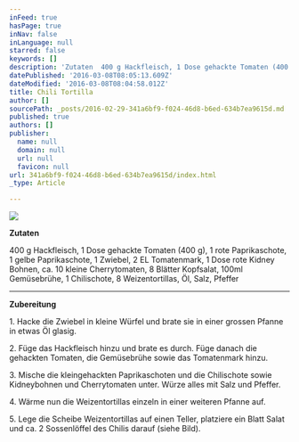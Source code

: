 ```yaml
---
inFeed: true
hasPage: true
inNav: false
inLanguage: null
starred: false
keywords: []
description: 'Zutaten  400 g Hackfleisch, 1 Dose gehackte Tomaten (400 g), 1 rote Paprikaschote, 1 gelbe Paprikaschote, 1 Zwiebel, 2 EL Tomatenmark,  1 Dose rote Kidney Bohnen, ca. 10 kleine Cherrytomaten, 8 Blätter Kopfsalat, 100ml Gemüsebrühe, 1 Chilischote, 8 Weizentortillas, Öl, Salz, Pfeffer'
datePublished: '2016-03-08T08:05:13.609Z'
dateModified: '2016-03-08T08:04:58.012Z'
title: Chili Tortilla
author: []
sourcePath: _posts/2016-02-29-341a6bf9-f024-46d8-b6ed-634b7ea9615d.md
published: true
authors: []
publisher:
  name: null
  domain: null
  url: null
  favicon: null
url: 341a6bf9-f024-46d8-b6ed-634b7ea9615d/index.html
_type: Article

---
```

![](https://the-grid-user-content.s3-us-west-2.amazonaws.com/63924e9a-c6e7-4e94-a387-9d8954350be8.jpg)

**Zutaten**

400 g Hackfleisch, 1 Dose gehackte Tomaten (400 g), 1 rote Paprikaschote, 1 gelbe Paprikaschote, 1 Zwiebel, 2 EL Tomatenmark,  1 Dose rote Kidney Bohnen, ca. 10 kleine Cherrytomaten, 8 Blätter Kopfsalat, 100ml Gemüsebrühe, 1 Chilischote, 8 Weizentortillas, Öl, Salz, Pfeffer

****

**Zubereitung**

1\. Hacke die Zwiebel in kleine Würfel und brate sie in einer grossen Pfanne in etwas Öl glasig. 

2\. Füge das Hackfleisch hinzu und brate es durch. Füge danach die gehackten Tomaten, die Gemüsebrühe sowie das Tomatenmark hinzu. 

3\. Mische die kleingehackten Paprikaschoten und die Chilischote sowie Kidneybohnen und Cherrytomaten unter. Würze alles mit Salz und Pfeffer. 

4\. Wärme nun die Weizentortillas einzeln in einer weiteren Pfanne auf.

5\. Lege die Scheibe Weizentortillas auf einen Teller, platziere ein Blatt Salat und ca. 2 Sossenlöffel des Chilis darauf (siehe Bild).